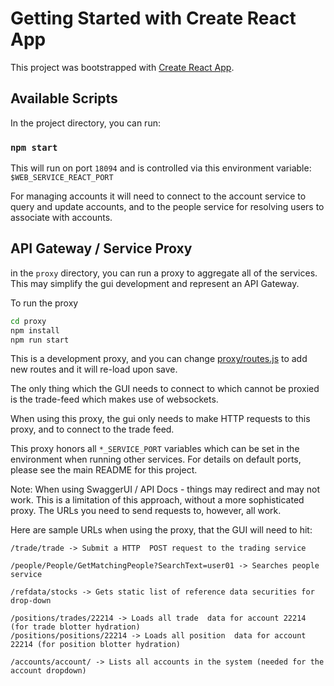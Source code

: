 # Getting Started with Create React App

This project was bootstrapped with [Create React App](https://github.com/facebook/create-react-app).

## Available Scripts

In the project directory, you can run:

### `npm start`

This will run on port `18094` and is controlled via this environment variable: `$WEB_SERVICE_REACT_PORT`

For managing accounts it will need to connect to the account service to query and update accounts, and to the people service for resolving users to associate with accounts.

## API Gateway / Service Proxy

in the `proxy` directory, you can run a proxy to aggregate all of the services. This may simplify the gui development and represent an API Gateway.

To run the proxy 
```bash
cd proxy
npm install 
npm run start
```

This is a development proxy, and you can change [proxy/routes.js](routes.js) to add new routes and it will re-load upon save.

The only thing which the GUI needs to connect to which cannot be proxied is the trade-feed which makes use of websockets.

When using this proxy, the gui only needs to make HTTP requests to this proxy, and to connect to the trade feed.

This proxy honors all `*_SERVICE_PORT` variables which can be set in the environment when running other services. For details on default ports, please see the main README for this project.

Note: When using SwaggerUI / API Docs - things may redirect and may not work. This is a limitation of this approach, without a more sophisticated proxy.  The URLs you need to send requests to, however, all work.

Here are sample URLs when using the proxy, that the GUI will need to hit:

```
/trade/trade -> Submit a HTTP  POST request to the trading service

/people/People/GetMatchingPeople?SearchText=user01 -> Searches people service

/refdata/stocks -> Gets static list of reference data securities for drop-down

/positions/trades/22214 -> Loads all trade  data for account 22214 (for trade blotter hydration)
/positions/positions/22214 -> Loads all position  data for account 22214 (for position blotter hydration)

/accounts/account/ -> Lists all accounts in the system (needed for the account dropdown)
```
